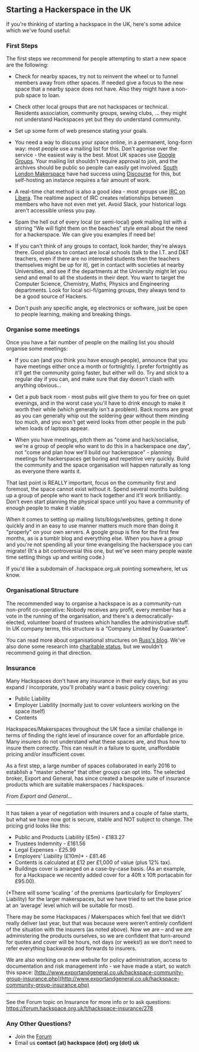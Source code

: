 ## Starting a Hackerspace in the UK

If you're thinking of starting a hackspace in the UK, here's some advice which we've found useful:

### First Steps

The first steps we recommend for people attempting to start a new space are the following:

*   Check for nearby spaces, try not to reinvent the wheel or to funnel members away from other spaces. If needed give a focus to the new space that a nearby space does not have. Also they might have a non-pub space to loan.

*   Check other local groups that are not hackspaces or technical. Residents association, community groups, sewing clubs, ... they might not understand Hackspaces yet but they do understand community.

*   Set up some form of web presence stating your goals.

*   You need a way to discuss your space online, in a permanent, long-form way: most people use a mailing list for this. Don't agonise over the service - the easiest way is the best. Most UK spaces use [Google Groups](https://groups.google.com). Your mailing list shouldn't require approval to join, and the archives should be public so people can easily get involved. [South London Makerspace](http://southlondonmakerspace.org/2015/06/18/introducing-discourse/) have had success using [Discourse](https://www.discourse.org/) for this, but self-hosting an instance requires a fair amount of work.

*   A real-time chat method is also a good idea - most groups use [IRC on Libera](https://www.libera.chat). The realtime aspect of IRC creates relationships between members who have not even met yet. Avoid Slack, your historical logs aren't accessible unless you pay.

*   Spam the hell out of every local (or semi-local) geek mailing list with a stirring "We will fight them on the beaches" style email about the need for a hackerspace. We can give you examples if need be!

*   If you can't think of any groups to contact, look harder, they're always there. Good places to contact are local schools (talk to the I.T. and D&T teachers, even if there are no interested students then the teachers themselves might be up for it), get in contact with societies at nearby Universities, and see if the departments at the University might let you send and email to all the students in their dept. You want to target the Computer Science, Chemistry, Maths, Physics and Engineering departments. Look for local sci-fi/gaming groups, they always tend to be a good source of Hackers.

*   Don't push any specific angle, eg electronics or software, just be open to people learning, making and breaking things.

### Organise some meetings

Once you have a fair number of people on the mailing list you should organise some meetings:

*   If you can (and you think you have enough people), announce that you have meetings either once a month or fortnightly. I prefer fortnightly as it'll get the community going faster, but either will do. Try and stick to a regular day if you can, and make sure that day doesn't clash with anything obvious...

*   Get a pub back room - most pubs will give them to you for free on quiet evenings, and in the worst case you'll have to drink enough to make it worth their while (which generally isn't a problem). Back rooms are great as you can generally whip out the soldering gear without them minding too much, and you won't get weird looks from other people in the pub when loads of laptops appear.

*   When you have meetings, pitch them as "come and hack/socialise, we're a group of people who want to do this in a hackerspace one day", not "come and plan how we'll build our hackerspace" - planning meetings for hackerspaces get boring and repetitive very quickly. Build the community and the space organisation will happen naturally as long as everyone there wants it.

That last point is REALLY important, focus on the community first and foremost, the space cannot exist without it. Spend several months building up a group of people who want to hack together and it'll work brilliantly. Don't even start planning the physical space until you have a community of enough people to make it viable.

When it comes to setting up mailing lists/blogs/websites, getting it done quickly and in an easy to use manner matters much more than doing it "properly" on your own servers. A google group is fine for the first few months, as is a tumblr blog and everything else. When you have a group and you're not spending all your time evangelising the hackerspace you can migrate! (It's a bit controversial this one, but we've seen many people waste time setting things up and writing code.)

If you'd like a subdomain of .hackspace.org.uk pointing somewhere, let us know.

### Organisational Structure

The recommended way to organise a hackspace is as a community-run non-profit co-operative: Nobody receives any profit, every member has a vote in the running of the organisation, and there's a democratically-elected, volunteer board of trustees which handles the administrative stuff. In UK company terms, this structure is a "Company Limited by Guarantee".

You can read more about organisational structures on [Russ's blog](http://russ.garrett.co.uk/2009/10/25/starting-a-non-profit-in-the-uk/). We've also done some research into [charitable status](charitable_status "wikilink"), but we wouldn't recommend going in that direction.

### Insurance

Many Hackspaces don't have any insurance in their early days, but as you expand / incorporate, you'll probably want a basic policy covering:

*   Public Liability
*   Employer Liability (normally just to cover volunteers working on the space itself)
*   Contents

Hackspaces/Makerspaces throughout the UK face a similar challenge in terms of finding the right level of insurance cover for an affordable price. Many insurers do not understand what these spaces are, and thus how to insure them correctly. This can result in a failure to quote, unaffordable pricing and/or insufficient cover.

As a first step, a large number of spaces collaborated in early 2016 to establish a "master scheme" that other groups can opt into.  The selected broker, Export and General, has since created a bespoke suite of insurance products which are suitable makerspaces / hackspaces.

*From Export and General...*

---

It has taken a year of negotiation with insurers and a couple of false starts, but what we have now got is secure, stable and NOT subject to change. The pricing grid looks like this:

* Public and Products Liability (£5m) - £183.27
* Trustees Indemnity - £161.56
* Legal Expenses - £25.99
* Employers' Liability (£10m)* - £81.46
* Contents is calculated at £12 per £1,000 of value (plus 12% tax).
* Buildings cover is arranged on a case-by-case basis. (As an example, for a Hackspace we recently added cover for a 40ft x 10ft portacabin for £95.00).

(*There will some ‘scaling ‘ of the premiums (particularly for Employers’ Liability) for the larger makerspaces, but we have tried to set the base price at an ‘average’ level which will be suitable for most).

There may be some Hackspaces / Makerspaces which feel that we didn’t really deliver last year, but that was because were weren’t entirely confident of the situation with the insurers (as noted above). Now we are – and we are administering the products ourselves, so we are confident that turn-around for quotes and cover will be hours, not days (or weeks!) as we don’t need to refer everything backwards and forwards to insurers.

We are also working on a new website for policy administration, access to documentation and risk management info - we have made a start, so watch this space: [http://www.exportandgeneral.co.uk/hackspace-community-group-insurance.php](http://www.exportandgeneral.co.uk/hackspace-community-group-insurance.php)

---

See the Forum topic on Insurance for more info or to ask questions: https://forum.hackspace.org.uk/t/hackspace-insurance/278


### Any Other Questions?

*   Join the [Forum](https://forum.hackspace.org.uk/)
*   Email us **contact (at) hackspace (dot) org (dot) uk**
